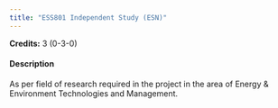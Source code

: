 ```yaml
---
title: "ESS801 Independent Study (ESN)"
---
```

**Credits:** 3 (0-3-0)

#### Description
As per field of research required in the project in the area of Energy & Environment Technologies and Management.